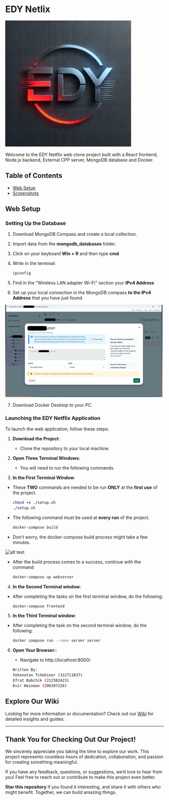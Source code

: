 # EDY Netlix

<img src="wiki/pictures/logo.png" alt="Logo" width="400"/>

Welcome to the EDY Netflix web clone project built with a React frontend, Node.js backend, External CPP server, MongoDB database and Docker.

## Table of Contents
- [Web Setup](#web-setup)
- [Screenshots](#screenshots)

## Web Setup

### Setting Up the Database
1. Download MongoDB Compass and create a local collection.

2. Import data from the **mongodb_databases** folder.

3. Click on your keyboard **Win + R** and then type **cmd**

4. Write in the terminal:
    ```bash
    ipconfig

5. Find in the "Wireless LAN adapter Wi-Fi" section your **IPv4 Address**

6. Set up your local connection in the MongoDB compass **to the IPv4 Address** that you have just found.
<img src="wiki/pictures/compass.jpg" alt="Logo" width="500"/>

7. Download Docker Desktop to your PC.

### Launching the EDY Netflix Application
To launch the web application, follow these steps:

1. **Download the Project**:
   - Clone the repository to your local machine.

2. **Open Three Terminal Windows**:
   - You will need to run the following commands.

3. **In the First Terminal Window**:

- These **TWO** commands are needed to be run **ONLY** at the **first use** of the project.
   ```bash
   chmod +x ./setup.sh
   ./setup.sh

- The following command must be used at **every run** of the project.
    ```bash
   docker-compose build

* Don't worry, the docker-compose build process might take a few minutes.

![alt text](<wiki/pictures/docker_compose_build.png>)

* After the build process comes to a success, continue with the command:
    ```bash
   docker-compose up webserver

4. **In the Second Terminal window**:
* After completing the tasks on the first terminal window, do the following:
    ```bash
    docker-compose frontend

5. **In the Third Terminal window**:
* After completing the task on the second terminal window, do the following:
    ```bash
    docker compose run --name server server

6. **Open Your Browser:**:
    - Navigate to http://localhost:8000/

    ```bash
    Written By:
    Yehonatan Tchebiner (322711037)
    Efrat Babchik (212582423)
    Dvir Weinman (206397226) 

## Explore Our Wiki

Looking for more information or documentation? Check out our [Wiki](./wiki) for detailed insights and guides.

---

## Thank You for Checking Out Our Project!

We sincerely appreciate you taking the time to explore our work. This project represents countless hours of dedication, collaboration, and passion for creating something meaningful.

If you have any feedback, questions, or suggestions, we’d love to hear from you! Feel free to reach out or contribute to make this project even better.

**Star this repository** if you found it interesting, and share it with others who might benefit. Together, we can build amazing things.
